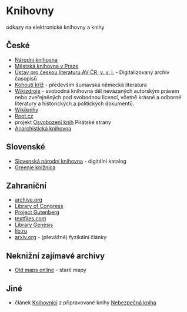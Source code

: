 # Knihovny
odkazy na elektronické knihovny a knihy

## České

- [Národní knihovna](http://www.nkp.cz/digitalni-knihovna)
- [Městská knihovna v Praze](http://www.mlp.cz/cz/projekty/e-knihovna/)
- [Ústav pro českou literaturu AV ČR, v. v. i.](http://archiv.ucl.cas.cz/)  - Digitalizovaný archiv časopisů
- [Kohoutí kříž](http://kohoutikriz.org/) - především šumavská německá literatura
- [Wikizdroje](http://cs.wikisource.org) - svobodná knihovna děl nevázaných autorským právem nebo zveřejněných pod svobodnou licencí, včetně krásné a odborné literatury a historických a politických dokumentů. 
- [Wikiknihy](http://cs.wikibooks.org)
- [Root.cz](http://www.root.cz/knihy/)
- projekt [Osvobození knih](http://www.pirati.cz/knihy) Pirátské strany
- [Anarchistická knihovna](http://www.jaime.cz/node/2)

## Slovenské

- [Slovenská národní knihovna](http://www.snk.sk/sk/katalogy/hlavne-katalogy/katalog-digitalna-kniznica.html) - digitální katalog
- [Greenie knižnica](http://knihy.rs-design.sk/)

## Zahraniční

- [archive.org](https://archive.org/details/texts/v2)
- [Library of Congress](http://www.loc.gov)
- [Project Gutenberg](https://www.gutenberg.org/)
- [textfiles.com](http://textfiles.com/)
- [Library Genesis](http://libgen.org/)
- [lib.ru](http://lib.ru/)
- [arxiv.org](http://arxiv.org/) - (převážně) fyzikální články

## Neknižní zajímavé archivy

- [Old maps online](http://www.oldmapsonline.org/) - staré mapy

## Jiné

- článek [Knihovníci](http://nebezpecnakniha.blog.root.cz/2013/07/26/knihovnici/) z připravované knihy [Nebezpečná kniha](http://eldar.cz/kniha/) 
